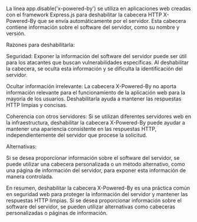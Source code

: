 La línea app.disable('x-powered-by') se utiliza en aplicaciones web creadas con el framework Express.js para deshabilitar la cabecera HTTP X-Powered-By que se envía automáticamente por el servidor. Esta cabecera contiene información sobre el software del servidor, como su nombre y versión.

Razones para deshabilitarla:

Seguridad: Exponer la información del software del servidor puede ser útil para los atacantes que buscan vulnerabilidades específicas. Al deshabilitar la cabecera, se oculta esta información y se dificulta la identificación del servidor.

Ocultar información irrelevante: La cabecera X-Powered-By no aporta información relevante para el funcionamiento de la aplicación web para la mayoría de los usuarios. Deshabilitarla ayuda a mantener las respuestas HTTP limpias y concisas.

Coherencia con otros servidores: Si se utilizan diferentes servidores web en la infraestructura, deshabilitar la cabecera X-Powered-By puede ayudar a mantener una apariencia consistente en las respuestas HTTP, independientemente del servidor que procese la solicitud.

Alternativas:

Si se desea proporcionar información sobre el software del servidor, se puede utilizar una cabecera personalizada o un método alternativo, como una página de información del servidor, para exponer esta información de manera controlada.

En resumen, deshabilitar la cabecera X-Powered-By es una práctica común en seguridad web para proteger la información del servidor y mantener las respuestas HTTP limpias. Si se desea proporcionar información sobre el software del servidor, se pueden utilizar alternativas como cabeceras personalizadas o páginas de información.